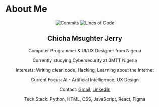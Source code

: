 # About Me

<div align="center">
  <img src="https://github.com/mcquest72/github-stats/blob/master/generated/commits.svg" alt="Commits" />
  <img src="https://github.com/mcquest72/github-stats/blob/master/generated/loc.svg" alt="Lines of Code" />
  <div>
    <h2>Chicha Msughter Jerry</h2>
    <p>Computer Programmer & UI/UX Designer from Nigeria</p>
    <p>Currently studying Cybersecurity at 3MTT Nigeria</p>
    <p>Interests: Writing clean code, Hacking, Learning about the Internet</p>
    <p>Current Focus: AI - Artificial Intelligence, UX Design</p>
    <p>Contact: <a href="mailto:mcquest2347@gmail.com">Gmail</a>, <a href="https://www.linkedin.com/in/chicha-jerry-msughter/">LinkedIn</a></p>
    <p>Tech Stack: Python, HTML, CSS, JavaScript, React, Figma</p>
  </div>
</div>
